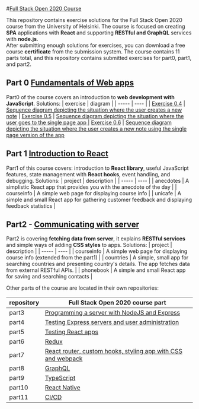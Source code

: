 #[Full Stack Open 2020 Course](https://fullstackopen.com/en)

This repository contains exercise solutions for the Full Stack Open 2020 course from the University of Helsinki.
The course is focused on creating **SPA** applications with **React** and supporting **RESTful and GraphQL** services with **node.js**.  
After submitting enough solutions for exercises, you can download a free course **certificate** from the submission system.
The course contains 11 parts total, and this repository contains submitted exercises for part0, part1, and part2.

## Part 0 [Fundamentals of Web apps](https://fullstackopen.com/en/part0)
Part0 of the course covers an introduction to **web development with JavaScript**.
Solutions: 
| exercise | diagram |
| ----- | ---- |
| [Exercise 0.4](https://fullstackopen.com/en/part0/fundamentals_of_web_apps#exercises-0-1-0-6) | [Sequence diagram depicting the situation where the user creates a new note](./0.4.png)
| [Exercise 0.5](https://fullstackopen.com/en/part0/fundamentals_of_web_apps#exercises-0-1-0-6) | [Sequence diagram depicting the situation where the user goes to the single page app ](./0.5.png)
| [Exercise 0.6](https://fullstackopen.com/en/part0/fundamentals_of_web_apps#exercises-0-1-0-6) | [Sequence diagram depicting the situation where the user creates a new note using the single page version of the app ](./0.6.png)

## Part 1 [Introduction to React](https://fullstackopen.com/en/part1)
Part1 of this course covers: introduction to **React library**, useful JavaScript features, state management with **React hooks**, event handling, and debugging.
Solutions: 
| project | description |
| ----- | ---- |
| anecdotes | A simplistic React app that provides you with the anecdote of the day |
| courseinfo | A simple web page for displaying course info  |
| unicafe | A simple and small React app for gathering customer feedback and displaying feedback statistics |

## Part2 - [Communicating with server](https://fullstackopen.com/en/part2)
Part2 is covering **fetching data from server**, it explains **RESTful services** and simple ways of adding **CSS styles** to apps.
Solutions: 
| project | description |
| ----- | ---- |
| courseinfo | A simple web page for displaying course info (extended from the part1) |
| countries | A simple, small app for searching countries and presenting country's details. The app fetches data from external RESTful APIs. |
| phonebook | A simple and small React app for saving and searching contacts |

Other parts of the course are located in their own repositories:

| repository | Full Stack Open 2020 course part |
| ----- | ---- |
| part3 | [Programming a server with NodeJS and Express](https://fullstackopen.com/en/part3) |
| part4 | [Testing Express servers and user administration](https://fullstackopen.com/en/part4) |
| part5 | [Testing React apps](https://fullstackopen.com/en/part5) |
| part6 | [Redux](https://fullstackopen.com/en/part6) |
| part7 | [React router, custom hooks, styling app with CSS and webpack](https://fullstackopen.com/en/part7) |
| part8 | [GraphQL](https://fullstackopen.com/en/part8) |
| part9 | [TypeScript](https://fullstackopen.com/en/part9) |
| part10 | [React Native](https://fullstackopen.com/en/part2) |
| part11 | [CI/CD](https://fullstackopen.com/en/part2) |